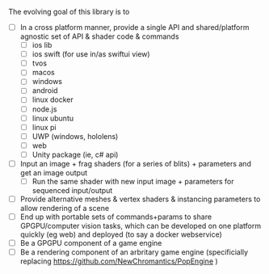 The evolving goal of this library is to
- [ ] In a cross platform manner, provide a single API and shared/platform agnostic set of API & shader code & commands
  - [ ] ios lib
  - [ ] ios swift (for use in/as swiftui view)
  - [ ] tvos
  - [ ] macos
  - [ ] windows
  - [ ] android
  - [ ] linux docker
  - [ ] node.js
  - [ ] linux ubuntu
  - [ ] linux pi
  - [ ] UWP (windows, hololens)
  - [ ] web
  - [ ] Unity package (ie, c# api)
- [ ] Input an image + frag shaders (for a series of blits) + parameters and get an image output
  - [ ] Run the same shader with new input image + parameters for sequenced input/output
- [ ] Provide alternative meshes & vertex shaders & instancing parameters to allow rendering of a scene
- [ ] End up with portable sets of commands+params to share GPGPU/computer vision tasks, which can be developed on one platform quickly (eg web) and deployed (to say a docker webservice)
- [ ] Be a GPGPU component of a game engine
- [ ] Be a rendering component of an arbritary game engine (specificially replacing https://github.com/NewChromantics/PopEngine )
